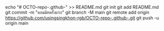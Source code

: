 echo "# OCTO-repo-.github-" >> README.md 
git init 
git add README.md 
git commit -m "คอมมิทครั้งแรก" 
git branch -M main 
git remote add origin https://github.com/usingsingkhon-rgb/OCTO-repo-.github-.git
 git push -u origin main
